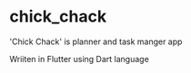 # chick_chack

'Chick Chack' is planner and task manger app

Wriiten in Flutter using Dart language

